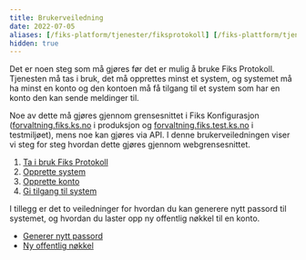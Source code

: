 ```yaml
---
title: Brukerveiledning
date: 2022-07-05
aliases: [/fiks-platform/tjenester/fiksprotokoll] [/fiks-plattform/tjenester/fiksprotokoll/brukerveiledning]
hidden: true
---
```



Det er noen steg som må gjøres før det er mulig å bruke Fiks Protokoll. Tjenesten må tas i bruk, det må opprettes minst et system, og systemet må ha minst en konto og den kontoen må få tilgang til et system som har en konto den kan sende meldinger til.

Noe av dette må gjøres gjennom grensesnittet i Fiks Konfigurasjon ([forvaltning.fiks.ks.no](forvaltning.fiks.ks.no) i produksjon og [forvaltning.fiks.test.ks.no](forvaltning.fiks.test.ks.no) i testmiljøet), mens noe kan gjøres via API. I denne brukerveiledningen viser vi steg for steg hvordan dette gjøres gjennom webgrensesnittet.

1. [Ta i bruk Fiks Protokoll](ta_ibruk_protokoll)
1. [Opprette system](opprette_system)
1. [Opprette konto](opprette_konto)
1. [Gi tilgang til system](gi_tilgang_til_system)

I tillegg er det to veiledninger for hvordan du kan generere nytt passord til systemet, og hvordan du laster opp ny offentlig nøkkel til en konto.
* [Generer nytt passord](nytt_passord)
* [Ny offentlig nøkkel](laste_opp_ny_offentlig_nokkel)